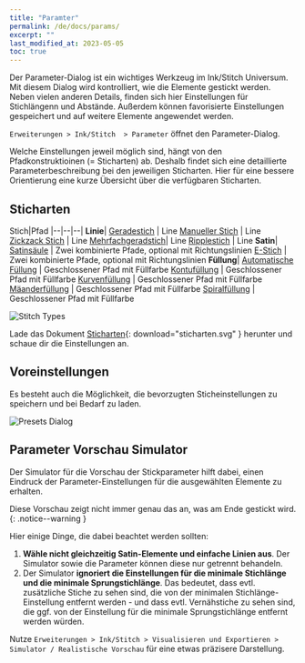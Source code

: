 ```yaml
---
title: "Paramter"
permalink: /de/docs/params/
excerpt: ""
last_modified_at: 2023-05-05
toc: true
---
```

Der Parameter-Dialog ist ein wichtiges Werkzeug im Ink/Stitch Universum. Mit diesem Dialog wird kontrolliert, wie die Elemente gestickt werden. Neben vielen anderen Details, finden sich hier Einstellungen für Stichlängenn und Abstände. Außerdem können favorisierte Einstellungen gespeichert und auf weitere Elemente angewendet werden.

`Erweiterungen > Ink/Stitch  > Parameter` öffnet den Parameter-Dialog.

Welche Einstellungen jeweil möglich sind, hängt von den Pfadkonstruktioinen (= Sticharten) ab. Deshalb findet sich eine detaillierte Parameterbeschreibung bei den jeweiligen Sticharten. Hier für eine bessere Orientierung eine kurze Übersicht über die verfügbaren Sticharten.

## Sticharten

Stich|Pfad
|--|--|--|
**Linie**|
[Geradestich](/de/docs/stitches/running-stitch/)    | Line
[Manueller Stich](/de/docs/stitches/manual-stitch/) | Line
[Zickzack Stich](/de/docs/stitches/zigzag-stitch/)  | Line
[Mehrfachgeradstich](/de/docs/stitches/bean-stitch/)| Line
[Ripplestich](/de/docs/stitches/ripple-stitch)      | Line
**Satin**|
[Satinsäule](/de/docs/stitches/satin-column)        | Zwei kombinierte Pfade, optional mit Richtungslinien
[E-Stich](/de/docs/stitches/e-stitch)               | Zwei kombinierte Pfade, optional mit Richtungslinien
**Füllung**|
[Automatische Füllung](/de/docs/stitches/fill-stitch/) | Geschlossener Pfad mit Füllfarbe
[Kontufüllung](/de/docs/stitches/contour-fill)      | Geschlossener Pfad mit Füllfarbe
[Kurvenfüllung](/de/docs/stitches/guided-fill)      | Geschlossener Pfad mit Füllfarbe
[Mäanderfüllung](/de/docs/stitches/contour-fill)    | Geschlossener Pfad mit Füllfarbe
[Spiralfüllung](/de/docs/stitches/guided-fill)      | Geschlossener Pfad mit Füllfarbe

![Stitch Types](/assets/images/docs/stitch-types.svg)

Lade das Dokument [Sticharten](/assets/images/docs/stitch-types.svg){: download="sticharten.svg" } herunter und schaue dir die Einstellungen an.

## Voreinstellungen

Es besteht auch die Möglichkeit, die bevorzugten Sticheinstellungen zu speichern und bei Bedarf zu laden.

![Presets Dialog](/assets/images/docs/de/params-presets.jpg)

## Parameter Vorschau Simulator

Der Simulator für die Vorschau der Stickparameter hilft dabei, einen Eindruck der Parameter-Einstellungen für die ausgewählten Elemente zu erhalten.

Diese Vorschau zeigt nicht immer genau das an, was am Ende gestickt wird.
{: .notice--warning }

Hier einige Dinge, die dabei beachtet werden sollten:

1. **Wähle nicht gleichzeitig Satin-Elemente und einfache Linien aus**. Der Simulator sowie die Parameter können diese nur getrennt behandeln.
2. Der Simulator **ignoriert die Einstellungen für die minimale Stichlänge und die minimale Sprungstichlänge**. Das bedeutet, dass evtl. zusätzliche Stiche zu sehen sind, die von der minimalen Stichlänge-Einstellung entfernt werden - und dass evtl. Vernähstiche zu sehen sind, die ggf. von der Einstellung für die minimale Sprungstichlänge entfernt werden würden.

Nutze `Erweiterungen > Ink/Stitch > Visualisieren und Exportieren > Simulator / Realistische Vorschau` für eine etwas präzisere Darstellung.
